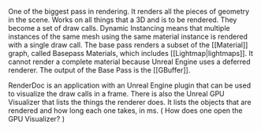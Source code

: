 One of the biggest pass in rendering.
It renders all the pieces of geometry in the scene.
Works on all things that a 3D and is to be rendered.
They become a set of draw calls.
Dynamic Instancing means that multiple instances of the same mesh using the same material instance is rendered with a single draw call.
The base pass renders a subset of the [[Material]] graph, called Basepass Materials, which includes [[Lightmap|lightmaps]].
It cannot render a complete material because Unreal Engine uses a deferred renderer.
The output of the Base Pass is the [[GBuffer]].

RenderDoc is an application with an Unreal Engine plugin that can be used to visualize the draw calls in a frame.
There is also the Unreal GPU Visualizer that lists the things the renderer does.
It lists the objects that are rendered and how long each one takes, in ms.
(
How does one open the GPU Visualizer?
)

